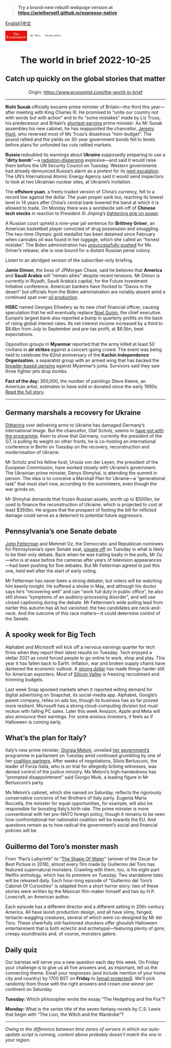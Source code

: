 > **Try a brand-new rebuilt webpage version at https://arielherself.github.io/espresso-native**

[English](https://github.com/arielherself/espresso/blob/main/README.md)|[中文](https://github-com.translate.goog/arielherself/espresso/blob/main/README.md?_x_tr_sl=en&_x_tr_tl=zh-CN&_x_tr_hl=zh-CN&_x_tr_pto=wapp)



![The Economist](menubar.png)

# <p align="center">The world in brief 2022-10-25</p>

## <p align="center">Catch up quickly on the global stories that matter</p>

<p align="center">Origin: <a href="https://www.economist.com/the-world-in-brief">https://www.economist.com/the-world-in-brief</a><hr>

<strong>Rishi Sunak </strong>officially became prime minister of Britain—the third this year—after meeting with King Charles III. He promised to “unite our country not with words but with action” and to fix “some mistakes” made by Liz Truss, his predecessor and Britain’s [shortest-serving](https://www.economist.com/graphic-detail/2022/10/20/liz-truss-is-britains-shortest-serving-prime-minister) prime minister. As Mr Sunak assembles his new cabinet, he has reappointed the chancellor, [Jeremy Hunt](https://www.economist.com/britain/2022/10/18/how-jeremy-hunt-became-the-most-powerful-person-in-britain), who reversed most of Ms Truss’s disastrous “mini-budget”. The pound rallied and the yields on 30-year government bonds fell to levels before plans for unfunded tax cuts rattled markets.

<strong>Russia </strong>redoubled its warnings about <strong>Ukraine </strong>supposedly preparing to use a “<strong>dirty bomb</strong>”—a [radiation-dispersing](https://www.economist.com/international/2013/12/14/glowing-in-the-dark) explosive—and said it would raise them before the UN Security Council on Tuesday. Western governments had already denounced Russia’s alarm as a pretext for its [next escalation](https://www.economist.com/leaders/2022/06/02/a-new-nuclear-era). The UN’s International Atomic Energy Agency said it would send inspectors to look at two Ukrainian nuclear sites, at Ukraine’s invitation.

The <strong>offshore yuan</strong>, a freely traded version of China’s currency, fell to a record low against the dollar. The yuan proper sank too, reaching its lowest level in 14 years after China’s central bank lowered the band at which it is allowed to trade. On Monday there was a worldwide sell-off of <strong>Chinese tech stocks</strong> in reaction to President Xi Jinping’s [tightening grip on power](https://www.economist.com/china/2022/10/20/xi-jinping-has-no-interest-in-succession-planning).

A Russian court upheld a nine-year jail sentence for <strong>Brittney Griner</strong>, an American basketball player convicted of drug possession and smuggling. The two-time Olympic gold medallist has been detained since February when cannabis oil was found in her luggage, which she called an “honest mistake”. The Biden administration has [unsuccessfully pushed](https://www.economist.com/the-economist-explains/2022/08/05/how-do-prisoner-swaps-work) for Ms Griner’s release; she is now bound for a distant Russian penal colony.

Listen to an abridged version of the subscriber-only briefing.

<strong>Jamie Dimon</strong>, the boss of JPMorgan Chase, said he believes that <strong>America </strong>and <strong>Saudi Arabia</strong> will “remain allies” despite recent tensions. Mr Dimon is currently in Riyadh, Saudi Arabia’s capital, for the Future Investment Initiative conference. American bankers have flocked to “Davos in the desert” but officials from the Biden administration are notably absent amid a continued spat over [oil production](https://www.economist.com/finance-and-economics/2022/10/05/opec-defies-joe-biden-with-a-big-output-cut).

<strong>HSBC</strong> named Georges Elhedery as its new chief financial officer, causing speculation that he will eventually replace [Noel Quinn](https://www.economist.com/finance-and-economics/2019/08/08/the-surprising-departure-of-hsbcs-chief-executive), the chief executive. Europe’s largest bank also reported a bump in quarterly profits on the back of rising global interest rates. Its net interest income increased by a third to $8.6bn from July to September and pre-tax profit, at $6.5bn, beat expectations.

Opposition groups in <strong>Myanmar </strong>reported that the army killed at least 50 civilians in <strong>air strikes </strong>against a concert-going crowd. The event was being held to celebrate the 62nd anniversary of the <strong>Kachin Independence Organisation</strong>, a separatist group with an armed wing that has backed the [broader-based uprising](https://www.economist.com/asia/2022/01/29/myanmars-generals-have-united-the-country-against-themselves) against Myanmar’s junta. Survivors said they saw three fighter jets drop bombs.

<strong>Fact of the day: </strong>300,000, the number of paintings Steve Keene, an American artist, estimates to have sold or donated since the early 1990s. [Read the full story](https://www.economist.com/culture/2022/10/24/steve-keenes-art-caters-for-the-many-not-the-few).

----------

## Germany marshals a recovery for Ukraine

[Dithering](https://www.economist.com/europe/2022/05/31/olaf-scholzs-dithering-is-damaging-germanys-international-image) over delivering arms to Ukraine has damaged Germany’s international image. But the chancellor, Olaf Scholz, seems to [have got with the programme](https://www.economist.com/leaders/2022/08/11/thanks-to-vladimir-putin-germany-has-woken-up). Keen to show that Germany, currently the president of the G7, is pulling its weight on other fronts, he is co-hosting an international conference in Berlin on Tuesday on the recovery, reconstruction and modernisation of Ukraine.

Mr Scholz and his fellow host, Ursula von der Leyen, the president of the European Commission, have worked closely with Ukraine’s government. The Ukrainian prime minister, Denys Shmyhal, is attending the summit in person. The idea is to conceive a Marshall Plan for Ukraine—a “generational task” that must start now, according to the summiteers, even though the war grinds on.

Mr Shmyhal demands that frozen Russian assets, worth up to $500bn, be used to finance the reconstruction of Ukraine, which is projected to cost at least $350bn. He argues that the prospect of footing the bill for inflicted damage could serve as a deterrent to potential future aggressors.

## Pennsylvania’s one Senate debate

[John Fetterman](https://www.economist.com/united-states/2022/09/29/john-fetterman-is-a-canny-politician) and Mehmet Oz, the Democratic and Republican nominees for Pennsylvania’s open Senate seat, [square off](https://www.economist.com/united-states/2022/06/09/mehmet-oz-and-john-fetterman-square-off-in-pennsylvania) on Tuesday in what is likely to be their only debate. Back when he was trailing badly in the polls, Mr Oz—who is at ease before the cameras after years of television appearances—had been pushing for five debates. But Mr Fetterman agreed to just this one, held well after the start of early voting.

Mr Fetterman has never been a strong debater, but voters will be watching him keenly tonight. He suffered a stroke in May, and although his doctor says he’s “recovering well” and can “work full duty in public office”, he also still shows “symptoms of an auditory-processing disorder”, and will use closed captioning during the debate. Mr Fetterman’s wide polling lead from earlier this autumn has all but vanished: the two candidates are neck-and-neck. And the outcome of this race matters—it could determine control of the Senate.

## A spooky week for Big Tech

Alphabet and Microsoft will kick off a nervous earnings quarter for tech firms when they report their latest results on Tuesday. Tech enjoyed a stellar 2021 as covid forced people to go online to work, shop and play. This year it has fallen back to Earth. Inflation, war and broken supply chains have darkened the economic outlook. A [strong dollar](https://www.economist.com/finance-and-economics/2022/09/08/why-the-dollar-is-strong-and-why-that-is-a-problem) has made things harder still for American exporters. Most of [Silicon Valley](https://www.economist.com/business/2022/06/28/the-great-silicon-valley-shake-out) is freezing recruitment and trimming budgets.

Last week Snap spooked markets when it reported wilting demand for digital advertising on Snapchat, its social-media app. Alphabet, Google’s parent company, relies on ads too, though its business has so far proved more resilient. Microsoft has a strong cloud-computing division but must reckon with falling PC sales. Later this week Amazon, Apple and Meta will also announce their earnings. For some anxious investors, it feels as if Halloween is coming early.

## What’s the plan for Italy?

Italy’s new prime minister, [Giorgia Meloni](https://www.economist.com/leaders/2022/09/22/how-afraid-should-europe-be-of-giorgia-meloni), unveiled [her government’s ](https://www.economist.com/europe/2022/10/22/giorgia-meloni-and-her-allies-take-power-in-italy)programme in parliament on Tuesday amid continued grumbling by one of her [coalition partners](https://www.economist.com/europe/2022/10/20/italys-coalition-building-runs-into-trouble). After weeks of negotiations, Silvio Berlusconi, the leader of Forza Italia, who is on trial for allegedly bribing witnesses, was denied control of the justice ministry. Ms Meloni’s high-handedness has “prompted disappointment” said Giorgio Mulé, a leading figure in Mr Berlusconi’s party.

Ms Meloni’s cabinet, which she named on Saturday, reflects the rigorously conservative concerns of her Brothers of Italy party. Eugenia Maria Roccella, the minister for equal opportunities, for example, will also be responsible for boosting Italy’s birth rate. The prime minister is more conventional with her pro-NATO foreign policy, though it remains to be seen how confrontational her nationalist coalition will be towards the EU. And questions remain as to how radical the government’s social and financial policies will be.

## Guillermo del Toro’s monster mash

From “Pan’s Labyrinth” to “[The Shape Of Water](https://www.economist.com/prospero/2018/02/13/sculpting-a-romantic-lead-for-the-shape-of-water)” (winner of the Oscar for Best Picture in 2018), almost every film made by Guillermo del Toro has featured supernatural monsters. Crawling with them, too, is his eight-part Netflix anthology, which has its premiere on Tuesday. Two standalone tales will be released daily. Each hour-long episode of “Guillermo del Toro’s Cabinet Of Curiosities” is adapted from a short horror story: two of these stories were written by the Mexican film-maker himself and two by H.P. Lovecraft, an American author.

Each episode has a different director and a different setting in 20th-century America. All have lavish production design, and all have slimy, fanged, tentacle-waggling creatures, several of which were co-designed by Mr del Toro. These cheerfully old-fashioned shockers offer ghoulish Halloween entertainment that is both eclectic and archetypal—featuring plenty of gore, creepy soundtracks and, of course, monsters galore.

## Daily quiz

Our baristas will serve you a new question each day this week. On Friday your challenge is to give us all five answers and, as important, tell us the connecting theme. Email your responses (and include mention of your home city and country) by 1700 BST on <strong>Friday</strong> to [<span class="__cf_email__" data-cfemail="6637130f1c23151614031515092603050908090b0f15124805090b">[email&#160;protected]</span>](https://mail.google.com/mail/?view=cm&amp;fs=1&amp;tf=1&amp;to=QuizEspresso@economist.com). We’ll pick randomly from those with the right answers and crown one winner per continent on Saturday.

<strong>Tuesday: </strong>Which philosopher wrote the essay “The Hedgehog and the Fox”?

<strong>Monday: </strong>What is the series title of the seven fantasy novels by C.S. Lewis that begin with “The Lion, the Witch and the Wardrobe”?

----------

*Owing to the difference between time zones of servers in which our auto-update script is running, content above probably doesn't match the one in your region.*
